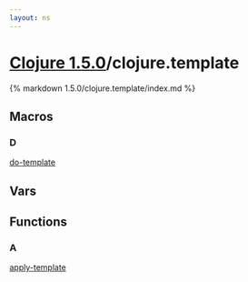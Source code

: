 ```yaml
---
layout: ns
---
```

# [Clojure 1.5.0](../)/clojure.template

{% markdown 1.5.0/clojure.template/index.md %}

## Macros

### D

[do-template](./do_DASH_template/)


## Vars



## Functions

### A

[apply-template](./apply_DASH_template/)
